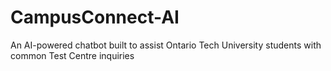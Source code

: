 # CampusConnect-AI
An AI-powered chatbot built to assist Ontario Tech University students with common Test Centre inquiries
